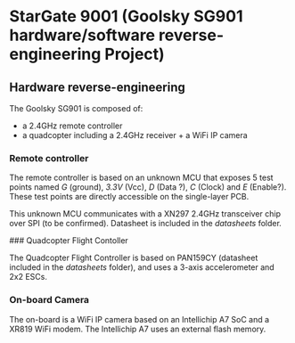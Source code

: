 StarGate 9001 (Goolsky SG901 hardware/software reverse-engineering Project)
===========================================================================

Hardware reverse-engineering
----------------------------

The Goolsky SG901 is composed of:
* a 2.4GHz remote controller
* a quadcopter including a 2.4GHz receiver + a WiFi IP camera

### Remote controller

The remote controller is based on an unknown MCU that exposes 5 test points named *G* (ground), *3.3V* (Vcc), *D* (Data ?), *C* (Clock) and *E* (Enable?).
These test points are directly accessible on the single-layer PCB.

This unknown MCU communicates with a XN297 2.4GHz transceiver chip over SPI (to be confirmed). Datasheet is included in the *datasheets* folder.


### Quadcopter Flight Contoller

The Quadcopter Flight Controller is based on PAN159CY (datasheet included in the *datasheets* folder), and uses a 3-axis accelerometer and 2x2 ESCs.


### On-board Camera

The on-board is a WiFi IP camera based on an Intellichip A7 SoC and a XR819 WiFi modem.
The Intellichip A7 uses an external flash memory.


